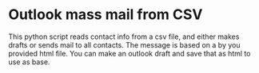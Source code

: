 # Outlook mass mail from CSV

This python script reads contact info from a csv file, and either makes drafts or sends mail to all contacts.
The message is based on a by you provided html file. You can make an outlook draft and save that as html to use as base.